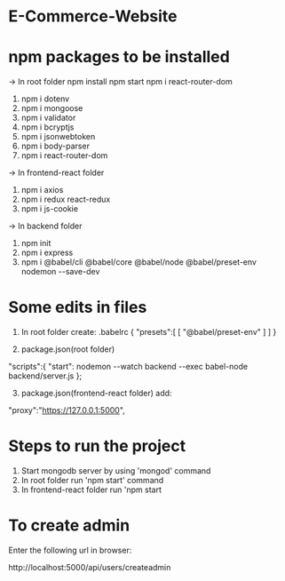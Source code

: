 # E-Commerce-Website

# npm packages to be installed
-> In root folder
    npm install
    npm start
    npm i react-router-dom

 1. npm i dotenv
 2. npm i mongoose
 3. npm i validator
 4. npm i bcryptjs
 5. npm i jsonwebtoken
 6. npm i body-parser
 7. npm i react-router-dom

-> In frontend-react folder
 1. npm i axios
 2. npm i redux react-redux
 3. npm i js-cookie

-> In backend folder
 1. npm init
 2. npm i express
 3. npm i @babel/cli @babel/core @babel/node @babel/preset-env nodemon --save-dev


# Some edits in files

1) In root folder create:
  .babelrc
  {
      "presets":[
          [
              "@babel/preset-env"
          ]
      ]
  }

2) package.json(root folder)

 "scripts":{
     "start": nodemon --watch backend --exec babel-node backend/server.js
 };

3) package.json(frontend-react folder) add:
 
 "proxy":"https://127.0.0.1:5000",


# Steps to run the project

1. Start mongodb server by using 'mongod' command
2. In root folder run 'npm start' command
3. In frontend-react folder run 'npm start


# To create admin
 Enter the following url in browser:

  http://localhost:5000/api/users/createadmin
  
 
 

 
 
